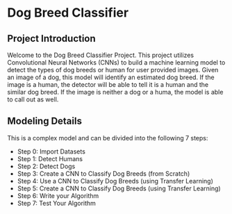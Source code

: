 # Dog Breed Classifier 
## Project Introduction
Welcome to the Dog Breed Classifier Project. This project utilizes Convolutional Neural Networks (CNNs) to build a machine learning model to detect the types of dog breeds or human for user provided images. Given an image of a dog, this model will identify an estimated dog breed. If the image is a human, the detector will be able to tell it is a human and the similar dog breed. If the image is neither a dog or a huma, the model is able to call out as well.
## Modeling Details
This is a complex model and can be divided into the following 7 steps:
- Step 0: Import Datasets
- Step 1: Detect Humans
- Step 2: Detect Dogs
- Step 3: Create a CNN to Classify Dog Breeds (from Scratch)
- Step 4: Use a CNN to Classify Dog Breeds (using Transfer Learning)
- Step 5: Create a CNN to Classify Dog Breeds (using Transfer Learning)
- Step 6: Write your Algorithm
- Step 7: Test Your Algorithm

